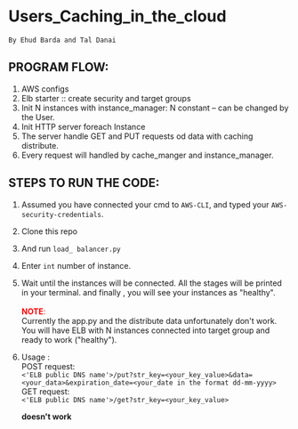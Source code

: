 # Users_Caching_in_the_cloud
    By Ehud Barda and Tal Danai

## PROGRAM FLOW:
1.	AWS configs
2.	Elb starter :: create security and target groups
3.	Init N instances with instance_manager: N constant – can be changed by the User.
4.	Init HTTP server foreach Instance
5.	The server handle GET and PUT requests od data with caching distribute.
6.	Every request will handled by cache_manger and instance_manager.

## STEPS TO RUN THE CODE:
1. Assumed you have connected your cmd to `AWS-CLI`, and typed your `AWS-security-credentials`.

2. Clone this repo
 
3. And run `load_ balancer.py`
 
4. Enter ```int``` number of instance.

5. Wait until the instances will be connected.
All the stages will be printed in your terminal.
and finally , you will  see your instances as "healthy".
<br><br>
<font color = "red">**NOTE**:</font>\
   Currently the app.py and the distribute data unfortunately don't work.\
   You will have ELB with N instances connected into target group and\
   ready to work ("healthy").<br>
5. Usage :\
POST request:\
`<'ELB public DNS name'>/put?str_key=<your_key_value>&data=<your_data>&expiration_date=<your_date in the format dd-mm-yyyy>`\
GET request:\
`<'ELB public DNS name'>/get?str_key=<your_key_value>`

    **doesn't work**
